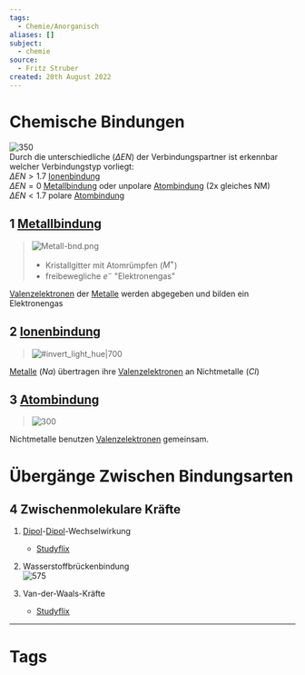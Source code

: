 ```yaml
---
tags:
  - Chemie/Anorganisch
aliases: []
subject:
  - chemie
source:
  - Fritz Struber
created: 20th August 2022
---
```


# Chemische Bindungen

![350](assets/EN_in_bindungen.png)  
Durch die unterschiedliche [](Periodensystem%20der%20Elemente.md#Elektronegativität%20EN|Elektronegativität) ($\Delta EN$) der Verbindungspartner ist erkennbar welcher Verbindungstyp vorliegt:  
$\Delta EN > 1.7$ [Ionenbindung](Ionenbindung.md)  
$\Delta EN=0$ [Metallbindung](Metallbindung.md) oder unpolare [Atombindung](Atombindung.md) (2x gleiches NM)  
$\Delta EN < 1.7$ polare [Atombindung](Atombindung.md)

## 1 [Metallbindung](Metallbindung.md)

>![Metall-bnd.png](assets/Metall-bnd.png)
> - Kristallgitter mit Atomrümpfen ($M^{+}$)
> - freibewegliche $e^{-}$ "Elektronengas"

[Valenzelektronen](Valenzelektronen.md) der [Metalle](Metallbindung.md) werden abgegeben und bilden ein Elektronengas

## 2 [Ionenbindung](Ionenbindung.md)

> ![#invert_light_hue|700](assets/Ionen-bdn.png)

[Metalle](Metallbindung.md) ($Na$) übertragen ihre [Valenzelektronen](Valenzelektronen.md) an Nichtmetalle ($Cl$)

## 3 [Atombindung](Atombindung.md)

>![300](assets/Atom-bnd.png)

Nichtmetalle benutzen [Valenzelektronen](Valenzelektronen.md) gemeinsam.

# Übergänge Zwischen Bindungsarten

## 4 Zwischenmolekulare Kräfte

1. [Dipol](Atombindung.md)-[Dipol](Atombindung.md)-Wechselwirkung  
	 - [Studyflix](https://studyflix.de/chemie/dipol-dipol-wechselwirkung-2391)

2. Wasserstoffbrückenbindung  
	![575](assets/Pasted%20image%2020220901195604.png)

3. Van-der-Waals-Kräfte
	- [Studyflix](https://studyflix.de/chemie/van-der-waals-krafte-1561)

---

# Tags